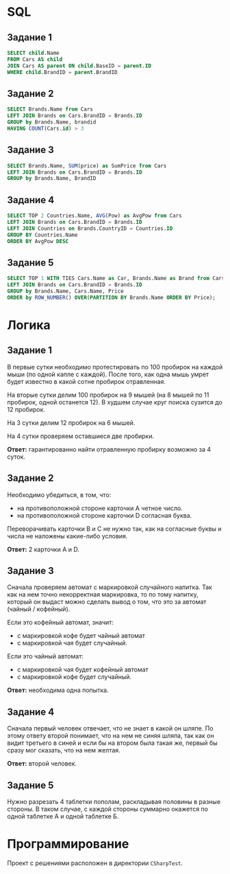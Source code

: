 # SQL

## Задание 1

```SQL
SELECT child.Name
FROM Cars AS child
JOIN Cars AS parent ON child.BaseID = parent.ID
WHERE child.BrandID = parent.BrandID
```

## Задание 2

```SQL
SELECT Brands.Name from Cars 
LEFT JOIN Brands on Cars.BrandID = Brands.ID
GROUP by Brands.Name, brandid
HAVING COUNT(Cars.id) > 3
```

## Задание 3

```SQL
SELECT Brands.Name, SUM(price) as SumPrice from Cars 
LEFT JOIN Brands on Cars.BrandID = Brands.ID
GROUP by Brands.Name, BrandID
```

## Задание 4

```SQL
SELECT TOP 2 Countries.Name, AVG(Pow) as AvgPow from Cars 
LEFT JOIN Brands on Cars.BrandID = Brands.ID
LEFT JOIN Countries on Brands.CountryID = Countries.ID
GROUP BY Countries.Name
ORDER BY AvgPow DESC
```

## Задание 5

```SQL
SELECT TOP 1 WITH TIES Cars.Name as Car, Brands.Name as Brand from Cars 
LEFT JOIN Brands on Cars.BrandID = Brands.ID
GROUP by Brands.Name, Cars.Name, Price
ORDER by ROW_NUMBER() OVER(PARTITION BY Brands.Name ORDER BY Price);
```

# Логика

## Задание 1

В первые сутки необходимо протестировать по 100 пробирок на каждой мыши (по одной капле с каждой). После того, как одна мышь умрет будет известно в какой сотне пробирок отравленная.

На вторые сутки делим 100 пробирок на 9 мышей (на 8 мышей по 11 пробирок, одной останется 12). В худшем случае круг поиска сузится до 12 пробирок.

На 3 сутки делим 12 пробирок на 6 мышей.

На 4 сутки проверяем оставшиеся две пробирки.

**Ответ:** гарантированно найти отравленную пробирку возможно за 4 суток.

## Задание 2

Необходимо убедиться, в том, что:

- на противоположной стороне карточки A четное число.
- на противоположной стороне карточки D согласная буква.

Переворачивать карточки B и C не нужно так, как на согласные буквы и числа не наложены какие-либо условия.

**Ответ:** 2 карточки A и D.

## Задание 3

Сначала проверяем автомат с маркировкой случайного напитка. Так как на нем точно некорректная маркировка, то по тому напитку, который он выдаст можно сделать вывод о том, что это за автомат (чайный / кофейный).

Если это кофейный автомат, значит:

- с маркировкой кофе будет чайный автомат
- с маркировкой чая будет случайный.

Если это чайный автомат:

- с маркировкой чая будет кофейный автомат
- с маркировкой кофе будет случайный.

**Ответ:** необходима одна попытка.

## Задание 4

Сначала первый человек отвечает, что не знает в какой он шляпе. По этому ответу второй понимает, что на нем не синяя шляпа, так как он видит третьего в синей и если бы на втором была такая же, первый бы сразу мог сказать, что на нем желтая.

**Ответ:** второй человек.

## Задание 5

Нужно разрезать 4 таблетки пополам, раскладывая половины в разные стороны. В таком случае, с каждой стороны суммарно окажется по одной таблетке А и одной таблетке Б.

# Программирование

Проект с решениями расположен в директории `CSharpTest`.
